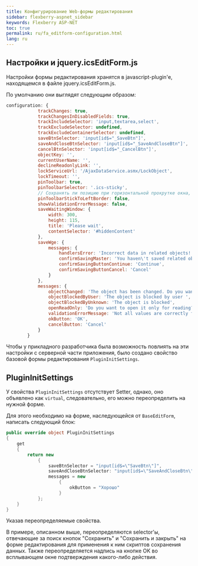 ```yaml
---
title: Конфигурирование Web-формы редактирования
sidebar: flexberry-aspnet_sidebar
keywords: Flexberry ASP-NET
toc: true
permalink: ru/fa_editform-configuration.html
lang: ru
---
```


## Настройки и jquery.icsEditForm.js

Настройки формы редактирования хранятся в javascript-plugin'e, находящемся в файле jquery.icsEditForm.js.

По умолчанию они выглядят следующим образом:

```javascript
configuration: {
            trackChanges: true,
            trackChangesInDisabledFields: true,
            trackIncludeSelector: 'input,textarea,select',
            trackExcludeSelector: undefined,
            trackExcludeContainerSelector: undefined,
            saveBtnSelector: 'input[id$="_SaveBtn"]',
            saveAndCloseBtnSelector: 'input[id$="_SaveAndCloseBtn"]',
            cancelBtnSelector: 'input[id$="_CancelBtn"]',
            objectKey: '',
            currentUserName: '',
            declineReadonlyLink: '',
            lockServiceUrl: '/AjaxDataService.asmx/LockObject',
            lockTimeout: '',
            pinToolbar: true,
            pinToolbarSelector: '.ics-sticky',
            // Сохранять ли позицию при горизонтальной прокрутке окна, false - по соображениям производительности
            pinToolbarStickToLeftBorder: false,
            showValidationErrorMessage: false,
            saveWaitingWindow: {
                width: 300,
                height: 115,
                title: 'Please wait',
                contentSelector: '#hiddenContent'
            },
            saveWge: {
                messages: {
                    handlersError: 'Incorrect data in related objects!',
                    confirmSavingMaster: 'You haven\'t saved related objects. Do you want to continue saving master object?',
                    confirmSavingButtonContinue: 'Continue',
                    confirmSavingButtonCancel: 'Cancel'
                }
            },
            messages: {
                objectChanged: 'The object has been changed. Do you want to save changes?',
                objectBlockedByUser: 'The object is blocked by user ',
                objectBlockedByUnknown: 'The object is blocked',
                openReadOnly: 'Do you want to open it only for reading?',
                validationErrorMessage: 'Not all values are correctly filled',
                okButton: 'OK',
                cancelButton: 'Cancel'
            }
        }
```

Чтобы у прикладного разработчика была возможность повлиять на эти настройки с серверной части приложения, было создано свойство базовой формы редактирования `PluginInitSettings`.

## PluginInitSettings

У свойства `PluginInitSettings` отсутствует Setter, однако, оно объявлено как `virtual`, следовательно, его можно переопределить на нужной форме.

Для этого необходимо на форме, наследующейся от `BaseEditForm`, написать следующий блок:

```csharp
public override object PluginInitSettings
{
    get 
    { 
        return new
            {
                saveBtnSelector = "input[id$=\"SaveBtn\"]",
                saveAndCloseBtnSelector: "input[id$=\"SaveAndCloseBtn\"]",
                messages = new 
                    {
                        okButton = "Хорошо"
                    }        
            };
    }
}
```

Указав переопределяемые свойства.

В примере, описанном выше, переопределяются selector'ы, отвечающие за поиск кнопок "Сохранить" и "Сохранить и закрыть" на форме редактирования для применения к ним скриптов сохранения данных. Также переопределяется надпись на кнопке OK во всплывающем окне подтверждения какого-либо действия.
